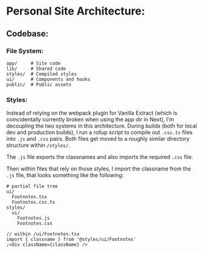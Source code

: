 # Personal Site Architecture:

## Codebase:

### File System:

```
app/     # Site code
lib/     # Shared code
styles/  # Compiled styles
ui/      # Components and hooks
public/  # Public assets
```

### Styles:

Instead of relying on the webpack plugin for Vanilla Extract (which is
coincidentally currently broken when using the app dir in Next), I'm decoupling
the two systems in this architecture. During builds (both for local dev and
production builds), I run a rollup script to compile out `.css.ts` files into
`.js` and `.css` pairs. Both files get moved to a roughly similar directory
structure within `/styles/`.

The `.js` file exports the classnames and also imports the required `.css` file.

Then within files that rely on those styles, I import the classname from the
`.js` file, that looks something like the following:

```
# partial file tree
ui/
  Footnotes.tsx
  Footnotes.css.ts
styles/
  ui/
    Footnotes.js
    Footnotes.css
```

```tsx
// within /ui/Footnotes.tsx
import { classname } from '@styles/ui/Footnotes'
;<div className={className} />
```
